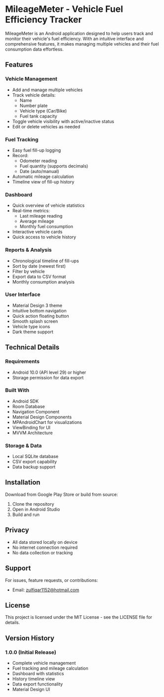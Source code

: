 # MileageMeter - Vehicle Fuel Efficiency Tracker

MileageMeter is an Android application designed to help users track and monitor their vehicle's fuel efficiency. With an intuitive interface and comprehensive features, it makes managing multiple vehicles and their fuel consumption data effortless.

## Features

### Vehicle Management
- Add and manage multiple vehicles
- Track vehicle details:
  - Name
  - Number plate
  - Vehicle type (Car/Bike)
  - Fuel tank capacity
- Toggle vehicle visibility with active/inactive status
- Edit or delete vehicles as needed

### Fuel Tracking
- Easy fuel fill-up logging
- Record:
  - Odometer reading
  - Fuel quantity (supports decimals)
  - Date (auto/manual)
- Automatic mileage calculation
- Timeline view of fill-up history

### Dashboard
- Quick overview of vehicle statistics
- Real-time metrics:
  - Last mileage reading
  - Average mileage
  - Monthly fuel consumption
- Interactive vehicle cards
- Quick access to vehicle history

### Reports & Analysis
- Chronological timeline of fill-ups
- Sort by date (newest first)
- Filter by vehicle
- Export data to CSV format
- Monthly consumption analysis

### User Interface
- Material Design 3 theme
- Intuitive bottom navigation
- Quick action floating button
- Smooth splash screen
- Vehicle type icons
- Dark theme support

## Technical Details

### Requirements
- Android 10.0 (API level 29) or higher
- Storage permission for data export

### Built With
- Android SDK
- Room Database
- Navigation Component
- Material Design Components
- MPAndroidChart for visualizations
- ViewBinding for UI
- MVVM Architecture

### Storage & Data
- Local SQLite database
- CSV export capability
- Data backup support

## Installation

Download from Google Play Store or build from source:

1. Clone the repository
2. Open in Android Studio
3. Build and run

## Privacy

- All data stored locally on device
- No internet connection required
- No data collection or tracking

## Support

For issues, feature requests, or contributions:
- Email: zulfiqar1152@hotmail.com

## License

This project is licensed under the MIT License - see the LICENSE file for details.

## Version History

### 1.0.0 (Initial Release)
- Complete vehicle management
- Fuel tracking and mileage calculation
- Dashboard with statistics
- History timeline view
- Data export functionality
- Material Design UI
